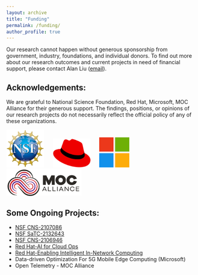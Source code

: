 ```yaml
---
layout: archive
title: "Funding"
permalink: /funding/
author_profile: true
---
```

Our research cannot happen without generous sponsorship from government, industry, foundations, and individual donors. To find out more about our research outcomes and current projects in need of financial support, please contact Alan Liu ([email](mailto:zaoxing@bu.edu)).

Acknowledgements:
------
We are grateful to National Science Foundation, Red Hat, Microsoft, MOC Alliance for their generous support. The findings, positions, or opinions of our research projects do not necessarily reflect the official policy of any of these organizations.

<p float="left">
  <img src="/images/NSF.png" width="100" />
  &nbsp;&nbsp;&nbsp;&nbsp;
  <img src="/images/RedHat.png" width="100" /> 
  &nbsp;&nbsp;&nbsp;&nbsp;
  <img src="/images/ms.png" width="80" />
  &nbsp;&nbsp;&nbsp;&nbsp;
  <img src="/images/MOC_small.png" width="200" />
</p>

Some Ongoing Projects:
------
* [NSF CNS-2107086](/projects/froot)
* [NSF SaTC-2132643](/projects/onset)
* [NSF CNS-2106946](/projects/onset)
* [Red Hat-AI for Cloud Ops](/projects/proj-ai4cloudops)
* [Red Hat-Enabling Intelligent In-Network Computing](/projects/proj-cloud-network)
* Data-driven Optimization For 5G Mobile Edge Computing (Microsoft)
* Open Telemetry - MOC Alliance


<!-- {% include base_path %}


{% for post in site.portfolio %}
  {% include archive-single.html %}
{% endfor %} -->

